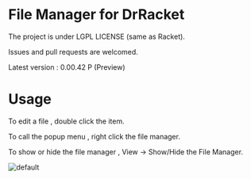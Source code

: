 # File Manager for DrRacket
The project is under LGPL LICENSE (same as Racket).

Issues and pull requests are welcomed.  
 
Latest version : 0.00.42 P (Preview)

# Usage
To edit a file , double click the item.

To call the popup menu , right click the file manager.

To show or hide the file manager , View -> Show/Hide the File Manager. 

![default](https://user-images.githubusercontent.com/22510026/43937527-cf6141a8-9c90-11e8-9277-9d6e20b12e8b.png)


